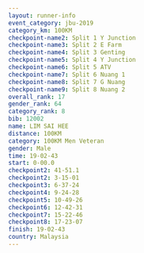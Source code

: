 ```yaml
---
layout: runner-info 
event_category: jbu-2019 
category_km: 100KM 
checkpoint-name2: Split 1 Y Junction  
checkpoint-name3: Split 2 E Farm  
checkpoint-name4: Split 3 Genting  
checkpoint-name5: Split 4 Y Junction 
checkpoint-name6: Split 5 ATV 
checkpoint-name7: Split 6 Nuang 1 
checkpoint-name8: Split 7 G Nuang 
checkpoint-name9: Split 8 Nuang 2 
overall_rank: 17
gender_rank: 64
category_rank: 8
bib: 12002
name: LIM SAI HEE
distance: 100KM
category: 100KM Men Veteran
gender: Male
time: 19-02-43
start: 0-00.0
checkpoint2: 41-51.1
checkpoint2: 3-15-01
checkpoint3: 6-37-24
checkpoint4: 9-24-28
checkpoint5: 10-49-26
checkpoint6: 12-42-31
checkpoint7: 15-22-46
checkpoint8: 17-23-07
finish: 19-02-43
country: Malaysia
---
```

